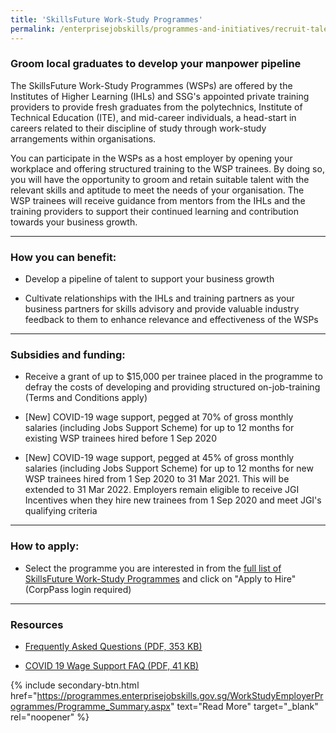 ```yaml
---
title: 'SkillsFuture Work-Study Programmes'
permalink: /enterprisejobskills/programmes-and-initiatives/recruit-talent/skillsfuture-work-study-programmes/
---
```


### Groom local graduates to develop your manpower pipeline

The SkillsFuture Work-Study Programmes (WSPs) are offered by the Institutes of Higher Learning (IHLs) and SSG's appointed private training providers to provide fresh graduates from the polytechnics, Institute of Technical Education (ITE), and mid-career individuals, a head-start in careers related to their discipline of study through work-study arrangements within organisations.

You can participate in the WSPs as a host employer by opening your workplace and offering structured training to the WSP trainees. By doing so, you will have the opportunity to groom and retain suitable talent with the relevant skills and aptitude to meet the needs of your organisation. The WSP trainees will receive guidance from mentors from the IHLs and the training providers to support their continued learning and contribution towards your business growth.

---

### How you can benefit:

- Develop a pipeline of talent to support your business growth

- Cultivate relationships with the IHLs and training partners as your business partners for skills advisory and provide valuable industry feedback to them to enhance relevance and effectiveness of the WSPs

---

### Subsidies and funding:

- Receive a grant of up to $15,000 per trainee placed in the programme to defray the costs of developing and providing structured on-job-training (Terms and Conditions apply)

- [New] COVID-19 wage support, pegged at 70% of gross monthly salaries (including Jobs Support Scheme) for up to 12 months for existing WSP trainees hired before 1 Sep 2020

- [New] COVID-19 wage support, pegged at 45% of gross monthly salaries (including Jobs Support Scheme) for up to 12 months for new WSP trainees hired from 1 Sep 2020 to 31 Mar 2021. This will be extended to 31 Mar 2022. Employers remain eligible to receive JGI Incentives when they hire new trainees from 1 Sep 2020 and meet JGI's qualifying criteria

---

### How to apply:

- Select the programme you are interested in from the <a href="https://programmes.enterprisejobskills.gov.sg/WorkStudyEmployerProgrammes/Programme_Summary.aspx" target="_blank" rel="noopener">full list of SkillsFuture Work-Study Programmes</a> and click on "Apply to Hire" (CorpPass login required)

---

### Resources

- <a href="/images/epjs/programmes-and-initiatives/recruit-talent/SkillsFuture_WorkStudyProgrammes_EmployerFAQ.pdf" target="_blank" rel="noopener">Frequently Asked Questions (PDF, 353 KB)</a>

- <a href="/images/epjs/programmes-and-initiatives/recruit-talent/COVID-19-Wage-Support-FAQ.pdf" target="_blank" rel="noopener">COVID 19 Wage Support FAQ (PDF, 41 KB)</a>

{% include secondary-btn.html href="https://programmes.enterprisejobskills.gov.sg/WorkStudyEmployerProgrammes/Programme_Summary.aspx" text="Read More" target="_blank" rel="noopener" %}

<script src="/jquery/resize-tables.js"></script>
